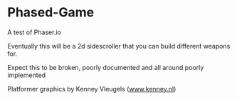 Phased-Game
===========

A test of Phaser.io

Eventually this will be a 2d sidescroller that you can build different weapons for.

Expect this to be broken, poorly documented and all around poorly implemented


Platformer graphics by Kenney Vleugels (www.kenney.nl)
